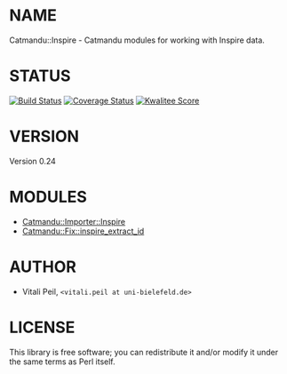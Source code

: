 # NAME

Catmandu::Inspire - Catmandu modules for working with Inspire data.

# STATUS

[![Build Status](https://travis-ci.org/LibreCat/Catmandu-Inspire.png)](https://travis-ci.org/LibreCat/Catmandu-Inspire)
[![Coverage Status](https://coveralls.io/repos/LibreCat/Catmandu-Inspire/badge.png?branch=master)](https://coveralls.io/r/LibreCat/Catmandu-Inspire?branch=master)
[![Kwalitee Score](http://cpants.cpanauthors.org/dist/Catmandu-Inspire.png)](http://cpants.cpanauthors.org/dist/Catmandu-Inspire)


# VERSION

Version 0.24

# MODULES

- [Catmandu::Importer::Inspire](https://metacpan.org/pod/Catmandu::Importer::Inspire)
- [Catmandu::Fix::inspire_extract_id](https://metacpan.org/pod/Catmandu::Fix::inspire_extract_id)

# AUTHOR

- Vitali Peil, `<vitali.peil at uni-bielefeld.de>`

# LICENSE

This library is free software; you can redistribute it and/or modify it under the same terms as Perl itself.